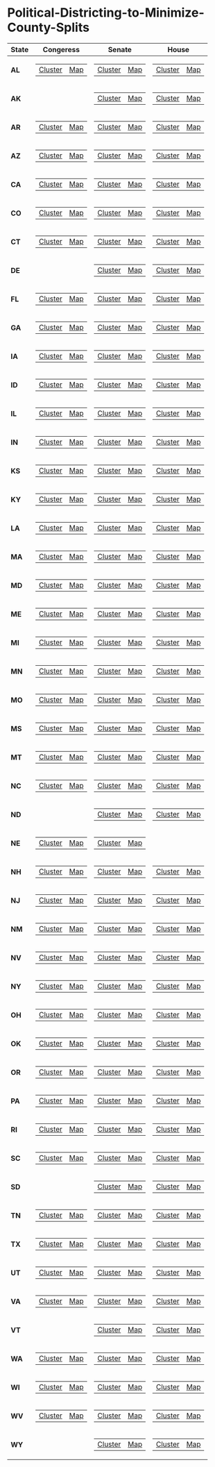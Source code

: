 # Political-Districting-to-Minimize-County-Splits


| **State** | **Congeress** | **Senate**|**House**|
|----------|----------|----------|----------|
| **AL** |<table><tr><td>[Cluster](https://github.com/maralshahmizad/Political-Districting-to-Minimize-County-Splits/blob/main/cluster_png/AL_CD_clusters.png)</td><td>[Map](https://davesredistricting.org/maps#viewmap::5f5927ab-5718-4cce-a2bb-8f62799bb133)</td></tr></table> | <table><tr><td>[Cluster](https://github.com/maralshahmizad/Political-Districting-to-Minimize-County-Splits/blob/main/cluster_png/AL_SS_clusters.png)</td><td>[Map](https://davesredistricting.org/maps#viewmap::5525924a-ba7b-4af2-b45a-4a160d45615b)</td></tr></table>|<table><tr><td> [Cluster](https://github.com/maralshahmizad/Political-Districting-to-Minimize-County-Splits/blob/main/cluster_png/AL_SH_clusters.png)</td><td>[Map](https://davesredistricting.org/maps#viewmap::067c80c8-a329-46b3-bb24-b63e71ae1243)</td></tr></table>|
| **AK** || <table><tr><td>[Cluster](https://github.com/maralshahmizad/Political-Districting-to-Minimize-County-Splits/blob/main/cluster_png/AK_SS_clusters.png)</td><td>[Map](https://davesredistricting.org/maps#viewmap::ab47dbf3-00b8-40a5-bb04-84a42d4742d5)</td></tr></table>|<table><tr><td> [Cluster](https://github.com/maralshahmizad/Political-Districting-to-Minimize-County-Splits/blob/main/cluster_png/AK_SH_clusters.png)</td><td>[Map](https://davesredistricting.org/join/d59777ff-b703-4196-9547-b375550a8979)</td></tr></table>|
| **AR**|<table><tr><td>[Cluster](https://github.com/maralshahmizad/Political-Districting-to-Minimize-County-Splits/blob/main/cluster_png/AR_CD_clusters.png)</td><td>[Map](https://davesredistricting.org/maps#viewmap::7db43530-5dc8-4e44-9f35-2e9ac7f26eb5)</td></tr></table> | <table><tr><td>[Cluster](https://github.com/maralshahmizad/Political-Districting-to-Minimize-County-Splits/blob/main/cluster_png/AR_SS_clusters.png)</td><td>[Map](https://davesredistricting.org/maps#viewmap::0e4810e4-480b-4d0a-bb9b-65537931b30f)</td></tr></table>|<table><tr><td> [Cluster](https://github.com/maralshahmizad/Political-Districting-to-Minimize-County-Splits/blob/main/cluster_png/AR_SH_clusters.png)</td><td>[Map](https://davesredistricting.org/maps#viewmap::c5540137-86f1-4d81-ba1b-969848bb35c3)</td></tr></table>|
| **AZ**|<table><tr><td>[Cluster](https://github.com/maralshahmizad/Political-Districting-to-Minimize-County-Splits/blob/main/cluster_png/AZ_CD_clusters.png)</td><td>[Map](https://davesredistricting.org/maps#viewmap::cfc02ef6-9243-4450-a5ad-86d5ee2fd228)</td></tr></table> | <table><tr><td>[Cluster](https://github.com/maralshahmizad/Political-Districting-to-Minimize-County-Splits/blob/main/cluster_png/AZ_SS_clusters.png)</td><td>[Map](https://davesredistricting.org/maps#viewmap::395bb277-1e7c-403f-adbe-ff15619dee3f)</td></tr></table>|<table><tr><td> [Cluster](https://github.com/maralshahmizad/Political-Districting-to-Minimize-County-Splits/blob/main/cluster_png/AZ_SH_clusters.png)</td><td>[Map](https://davesredistricting.org/maps#viewmap::d6df985d-b506-4b68-9abd-9894befd6224)</td></tr></table>|
| **CA**|<table><tr><td>[Cluster](https://github.com/maralshahmizad/Political-Districting-to-Minimize-County-Splits/blob/main/cluster_png/CA_CD_clusters.png)</td><td>[Map](https://davesredistricting.org/maps#viewmap::67498346-6925-4a66-a33d-a7dedcf34cc6)</td></tr></table> | <table><tr><td>[Cluster](https://github.com/maralshahmizad/Political-Districting-to-Minimize-County-Splits/blob/main/cluster_png/CA_SS_clusters.png)</td><td>[Map](https://davesredistricting.org/maps#viewmap::2c9363f5-7ec4-4680-8e34-5acaaa56f0a5)</td></tr></table>|<table><tr><td> [Cluster](https://github.com/maralshahmizad/Political-Districting-to-Minimize-County-Splits/blob/main/cluster_png/CA_SH_clusters.png)</td><td>[Map](https://davesredistricting.org/maps#viewmap::76e102dd-ece7-4b29-8df3-ff98d36f1503)</td></tr></table>|
| **CO**|<table><tr><td>[Cluster](https://github.com/maralshahmizad/Political-Districting-to-Minimize-County-Splits/blob/main/cluster_png/CO_CD_clusters.png)</td><td>[Map](https://davesredistricting.org/maps#viewmap::bccbddd9-47da-4836-9a9f-719fd2804b78)</td></tr></table> | <table><tr><td>[Cluster](https://github.com/maralshahmizad/Political-Districting-to-Minimize-County-Splits/blob/main/cluster_png/CO_SS_clusters.png)</td><td>[Map](https://davesredistricting.org/maps#viewmap::d1f9e529-5342-45ff-ba57-e840ef9e5cf2)</td></tr></table>|<table><tr><td> [Cluster](https://github.com/maralshahmizad/Political-Districting-to-Minimize-County-Splits/blob/main/cluster_png/CO_SH_clusters.png)</td><td>[Map](https://davesredistricting.org/maps#viewmap::443612e0-1795-4c78-82b2-deaaba0b21c0)</td></tr></table>|
| **CT**|<table><tr><td>[Cluster](https://github.com/maralshahmizad/Political-Districting-to-Minimize-County-Splits/blob/main/cluster_png/CT_CD_clusters.png)</td><td>[Map](https://davesredistricting.org/maps#viewmap::daa68780-4ddb-4f5b-8782-4fcecd0c1c1b)</td></tr></table> | <table><tr><td>[Cluster](https://github.com/maralshahmizad/Political-Districting-to-Minimize-County-Splits/blob/main/cluster_png/CT_SS_clusters.png)</td><td>[Map](https://davesredistricting.org/maps#viewmap::ecf6be5d-ef1f-4636-aca7-248aa7d2cac7)</td></tr></table>|<table><tr><td> [Cluster](https://github.com/maralshahmizad/Political-Districting-to-Minimize-County-Splits/blob/main/cluster_png/CT_SH_clusters.png)</td><td>[Map](https://davesredistricting.org/maps#viewmap::015da6e6-80b9-4447-b83f-2770280a49ba)</td></tr></table>|
| **DE**| | <table><tr><td>[Cluster](https://github.com/maralshahmizad/Political-Districting-to-Minimize-County-Splits/blob/main/cluster_png/DE_SS_clusters.png)</td><td>[Map](https://davesredistricting.org/maps#viewmap::77c2dec2-9e53-4e33-af2c-02d6d9f20644)</td></tr></table>|<table><tr><td> [Cluster](https://github.com/maralshahmizad/Political-Districting-to-Minimize-County-Splits/blob/main/cluster_png/DE_SH_clusters.png)</td><td>[Map](https://davesredistricting.org/maps#viewmap::7e5ca5c4-53c0-4ec1-a41e-af94f7f93de7)</td></tr></table>|
| **FL**|<table><tr><td>[Cluster](https://github.com/maralshahmizad/Political-Districting-to-Minimize-County-Splits/blob/main/cluster_png/FL_CD_clusters.png)</td><td>[Map](https://davesredistricting.org/maps#viewmap::ba081446-32cd-4645-aefa-bef86a91f2e8)</td></tr></table> | <table><tr><td>[Cluster](https://github.com/maralshahmizad/Political-Districting-to-Minimize-County-Splits/blob/main/cluster_png/FL_SS_clusters.png)</td><td>[Map](https://davesredistricting.org/join/e593d12f-da1f-4de0-88f8-efc88fa97e52)</td></tr></table>|<table><tr><td> [Cluster](https://github.com/maralshahmizad/Political-Districting-to-Minimize-County-Splits/blob/main/cluster_png/FL_SH_clusters.png)</td><td>[Map](https://davesredistricting.org/join/54d171ff-062d-4c6c-9e6a-fce0b53183b1)</td></tr></table>|
| **GA**|<table><tr><td>[Cluster](https://github.com/maralshahmizad/Political-Districting-to-Minimize-County-Splits/blob/main/cluster_png/GA_CD_clusters.png)</td><td>[Map](https://davesredistricting.org/join/f9f19929-5922-4b7a-9aa1-e6940801b283)</td></tr></table> | <table><tr><td>[Cluster](https://github.com/maralshahmizad/Political-Districting-to-Minimize-County-Splits/blob/main/cluster_png/GA_SS_clusters.png)</td><td>[Map](https://davesredistricting.org/join/e50820c5-6bc0-4a10-be3c-b32b3d31ef79)</td></tr></table>|<table><tr><td> [Cluster](https://github.com/maralshahmizad/Political-Districting-to-Minimize-County-Splits/blob/main/cluster_png/GA_SH_clusters.png)</td><td>[Map](https://davesredistricting.org/join/92986ee7-9e9c-4471-af39-80cf928daafc)</td></tr></table>|
| **IA**|<table><tr><td>[Cluster](https://github.com/maralshahmizad/Political-Districting-to-Minimize-County-Splits/blob/main/cluster_png/IA_CD_clusters.png)</td><td>[Map](https://davesredistricting.org/join/c9f216d2-38c5-49a8-939c-cc92d8ca887c)</td></tr></table> | <table><tr><td>[Cluster](https://github.com/maralshahmizad/Political-Districting-to-Minimize-County-Splits/blob/main/cluster_png/IA_SS_clusters.png)</td><td>[Map](https://davesredistricting.org/join/c53bfda3-b0ec-4b0a-b9da-e74c4a8c12c2)</td></tr></table>|<table><tr><td> [Cluster](https://github.com/maralshahmizad/Political-Districting-to-Minimize-County-Splits/blob/main/cluster_png/IA_SH_clusters.png)</td><td>[Map](https://davesredistricting.org/join/4d277791-ce0f-4fba-9b7a-ae5354cb965f)</td></tr></table>|
| **ID**|<table><tr><td>[Cluster](https://github.com/maralshahmizad/Political-Districting-to-Minimize-County-Splits/blob/main/cluster_png/ID_CD_clusters.png)</td><td>[Map](https://davesredistricting.org/join/cec7d80a-f511-410c-9908-5e2dbdde4d5e)</td></tr></table> | <table><tr><td>[Cluster](https://github.com/maralshahmizad/Political-Districting-to-Minimize-County-Splits/blob/main/cluster_png/ID_SS_clusters.png)</td><td>[Map](https://davesredistricting.org/join/1729f7a7-6063-4f1d-a7bd-6a02d40a28fd)</td></tr></table>|<table><tr><td> [Cluster](https://github.com/maralshahmizad/Political-Districting-to-Minimize-County-Splits/blob/main/cluster_png/ID_SH_clusters.png)</td><td>[Map](https://davesredistricting.org/join/c6923285-d5ae-40bf-a6a0-d4615b6247e1)</td></tr></table>|
| **IL**|<table><tr><td>[Cluster](https://github.com/maralshahmizad/Political-Districting-to-Minimize-County-Splits/blob/main/cluster_png/IL_CD_clusters.png)</td><td>[Map](https://davesredistricting.org/join/b73ddcc7-ad9c-492d-b508-e22973c99b8e)</td></tr></table> | <table><tr><td>[Cluster](https://github.com/maralshahmizad/Political-Districting-to-Minimize-County-Splits/blob/main/cluster_png/IL_SS_clusters.png)</td><td>[Map](https://davesredistricting.org/join/7c492317-1e4f-4269-a44f-473c81b8ecf7)</td></tr></table>|<table><tr><td> [Cluster](https://github.com/maralshahmizad/Political-Districting-to-Minimize-County-Splits/blob/main/cluster_png/IL_SH_clusters.png)</td><td>[Map](https://davesredistricting.org/join/f0c79faf-df90-4394-aec2-41c24de84e6a)</td></tr></table>|
| **IN**|<table><tr><td>[Cluster](https://github.com/maralshahmizad/Political-Districting-to-Minimize-County-Splits/blob/main/cluster_png/IN_CD_clusters.png)</td><td>[Map](https://davesredistricting.org/join/02c5a825-46ac-47e2-aba6-425330b512d3)</td></tr></table> | <table><tr><td>[Cluster](https://github.com/maralshahmizad/Political-Districting-to-Minimize-County-Splits/blob/main/cluster_png/IN_SS_clusters.png)</td><td>[Map](https://davesredistricting.org/join/b767ce3f-0573-4ce0-aacf-ee7c34f07c81)</td></tr></table>|<table><tr><td> [Cluster](https://github.com/maralshahmizad/Political-Districting-to-Minimize-County-Splits/blob/main/cluster_png/IN_SH_clusters.png)</td><td>[Map](https://davesredistricting.org/join/4526a3d6-e508-4b8b-bfdc-bfab098eb08f)</td></tr></table>|
| **KS**|<table><tr><td>[Cluster](https://github.com/maralshahmizad/Political-Districting-to-Minimize-County-Splits/blob/main/cluster_png/KS_CD_clusters.png)</td><td>[Map](https://davesredistricting.org/join/4223c19c-688b-4b78-a319-e7d2a2b820f5)</td></tr></table> | <table><tr><td>[Cluster](https://github.com/maralshahmizad/Political-Districting-to-Minimize-County-Splits/blob/main/cluster_png/KS_SS_clusters.png)</td><td>[Map](https://davesredistricting.org/join/23318f56-1e4c-45b9-b0ab-9ce3b806914c)</td></tr></table>|<table><tr><td> [Cluster](https://github.com/maralshahmizad/Political-Districting-to-Minimize-County-Splits/blob/main/cluster_png/KS_SH_clusters.png)</td><td>[Map](https://davesredistricting.org/join/d5394a35-1095-4f09-ab23-6be7277ef7d4)</td></tr></table>|
| **KY**|<table><tr><td>[Cluster](https://github.com/maralshahmizad/Political-Districting-to-Minimize-County-Splits/blob/main/cluster_png/KY_CD_clusters.png)</td><td>[Map](https://davesredistricting.org/join/6aafb41a-6242-4fc4-a6b3-f849779ef73e)</td></tr></table> | <table><tr><td>[Cluster](https://github.com/maralshahmizad/Political-Districting-to-Minimize-County-Splits/blob/main/cluster_png/KY_SS_clusters.png)</td><td>[Map](https://davesredistricting.org/join/943f021c-e741-4a79-a0f6-c5fa16fba060)</td></tr></table>|<table><tr><td> [Cluster](https://github.com/maralshahmizad/Political-Districting-to-Minimize-County-Splits/blob/main/cluster_png/KY_SH_clusters.png)</td><td>[Map](https://davesredistricting.org/join/50372999-b832-460f-8189-5fb6d84eeeeb)</td></tr></table>|
| **LA**|<table><tr><td>[Cluster](https://github.com/maralshahmizad/Political-Districting-to-Minimize-County-Splits/blob/main/cluster_png/LA_CD_clusters.png)</td><td>[Map](https://davesredistricting.org/join/8edc8125-1516-43c7-a792-56a5ca3fa4c6)</td></tr></table> | <table><tr><td>[Cluster](https://github.com/maralshahmizad/Political-Districting-to-Minimize-County-Splits/blob/main/cluster_png/LA_SS_clusters.png)</td><td>[Map](https://davesredistricting.org/join/cfabad44-ba6b-46f7-ae99-71a6fb55bd97)</td></tr></table>|<table><tr><td> [Cluster](https://github.com/maralshahmizad/Political-Districting-to-Minimize-County-Splits/blob/main/cluster_png/LA_SH_clusters.png)</td><td>[Map](https://davesredistricting.org/join/f9cfd3ef-a267-4c50-bf43-f767cfcc5ee5)</td></tr></table>|
| **MA**|<table><tr><td>[Cluster](https://github.com/maralshahmizad/Political-Districting-to-Minimize-County-Splits/blob/main/cluster_png/MA_CD_clusters.png)</td><td>[Map](https://davesredistricting.org/join/42480557-5720-4657-945f-df1d3881652e)</td></tr></table> | <table><tr><td>[Cluster](https://github.com/maralshahmizad/Political-Districting-to-Minimize-County-Splits/blob/main/cluster_png/MA_SS_clusters.png)</td><td>[Map](https://davesredistricting.org/join/958973f1-9bfe-489a-b697-29daf22a5d01)</td></tr></table>|<table><tr><td> [Cluster](https://github.com/maralshahmizad/Political-Districting-to-Minimize-County-Splits/blob/main/cluster_png/MA_SH_clusters.png)</td><td>[Map](https://davesredistricting.org/join/fb7bdd11-6362-4c1e-bef4-236bc7d7e391)</td></tr></table>|
| **MD**|<table><tr><td>[Cluster](https://github.com/maralshahmizad/Political-Districting-to-Minimize-County-Splits/blob/main/cluster_png/MD_CD_clusters.png)</td><td>[Map](https://davesredistricting.org/join/4945c669-ad56-4509-9f1c-7ffd48109656)</td></tr></table> | <table><tr><td>[Cluster](https://github.com/maralshahmizad/Political-Districting-to-Minimize-County-Splits/blob/main/cluster_png/MD_SS_clusters.png)</td><td>[Map](https://davesredistricting.org/join/7c9fca57-14ab-4163-9b20-d96810f4b918)</td></tr></table>|<table><tr><td> [Cluster](https://github.com/maralshahmizad/Political-Districting-to-Minimize-County-Splits/blob/main/cluster_png/MD_SH_clusters.png)</td><td>[Map](https://davesredistricting.org/join/a7340b5a-c445-403d-8bd5-90ecc4927d3a)</td></tr></table>|
| **ME**|<table><tr><td>[Cluster](https://github.com/maralshahmizad/Political-Districting-to-Minimize-County-Splits/blob/main/cluster_png/ME_CD_clusters.png)</td><td>[Map](https://davesredistricting.org/join/764e095e-e0fb-4452-b62c-59dbb6683f20)</td></tr></table> | <table><tr><td>[Cluster](https://github.com/maralshahmizad/Political-Districting-to-Minimize-County-Splits/blob/main/cluster_png/ME_SS_clusters.png)</td><td>[Map](https://davesredistricting.org/join/c16830f4-8f04-4969-b49c-7c777387229e)</td></tr></table>|<table><tr><td> [Cluster](https://github.com/maralshahmizad/Political-Districting-to-Minimize-County-Splits/blob/main/cluster_png/ME_SH_clusters.png)</td><td>[Map](https://davesredistricting.org/join/9d284045-907d-4877-8dbc-2c1e9be701d9)</td></tr></table>|
| **MI**|<table><tr><td>[Cluster](https://github.com/maralshahmizad/Political-Districting-to-Minimize-County-Splits/blob/main/cluster_png/MI_CD_clusters.png)</td><td>[Map](https://davesredistricting.org/join/46214d67-e1ed-42be-8ca5-e569b9419535)</td></tr></table> | <table><tr><td>[Cluster](https://github.com/maralshahmizad/Political-Districting-to-Minimize-County-Splits/blob/main/cluster_png/MI_SS_clusters.png)</td><td>[Map](https://davesredistricting.org/join/310c3c94-43a0-4825-9bdc-38a35c643646)</td></tr></table>|<table><tr><td> [Cluster](https://github.com/maralshahmizad/Political-Districting-to-Minimize-County-Splits/blob/main/cluster_png/MI_SH_clusters.png)</td><td>[Map](https://davesredistricting.org/join/fbef6629-479b-4892-8f06-19673b8751bc)</td></tr></table>|
| **MN**|<table><tr><td>[Cluster](https://github.com/maralshahmizad/Political-Districting-to-Minimize-County-Splits/blob/main/cluster_png/MN_CD_clusters.png)</td><td>[Map](https://davesredistricting.org/join/001138b5-3d6f-4f7c-ad8d-6d52fac91d4e)</td></tr></table> | <table><tr><td>[Cluster](https://github.com/maralshahmizad/Political-Districting-to-Minimize-County-Splits/blob/main/cluster_png/MN_SS_clusters.png)</td><td>[Map](https://davesredistricting.org/join/76bfdf34-6341-484f-a9d5-09d1175410fb)</td></tr></table>|<table><tr><td> [Cluster](https://github.com/maralshahmizad/Political-Districting-to-Minimize-County-Splits/blob/main/cluster_png/MN_SH_clusters.png)</td><td>[Map](https://davesredistricting.org/join/b10ecd27-eea5-47a0-8b1f-ecb6779ebace)</td></tr></table>|
| **MO**|<table><tr><td>[Cluster](https://github.com/maralshahmizad/Political-Districting-to-Minimize-County-Splits/blob/main/cluster_png/MO_CD_clusters.png)</td><td>[Map](https://davesredistricting.org/join/ca34619c-93fb-4af9-8430-5d12e794134e)</td></tr></table> | <table><tr><td>[Cluster](https://github.com/maralshahmizad/Political-Districting-to-Minimize-County-Splits/blob/main/cluster_png/MO_SS_clusters.png)</td><td>[Map](https://davesredistricting.org/join/128f56de-900b-44ab-a67b-65febef69029)</td></tr></table>|<table><tr><td> [Cluster](https://github.com/maralshahmizad/Political-Districting-to-Minimize-County-Splits/blob/main/cluster_png/MO_SH_clusters.png)</td><td>[Map](https://davesredistricting.org/join/ce2b4e66-e9ff-4423-ac05-aacb4916bd27)</td></tr></table>|
| **MS**|<table><tr><td>[Cluster](https://github.com/maralshahmizad/Political-Districting-to-Minimize-County-Splits/blob/main/cluster_png/MS_CD_clusters.png)</td><td>[Map](https://davesredistricting.org/join/292e287a-da8e-4270-9d8b-ca4d73e8a248)</td></tr></table> | <table><tr><td>[Cluster](https://github.com/maralshahmizad/Political-Districting-to-Minimize-County-Splits/blob/main/cluster_png/MS_SS_clusters.png)</td><td>[Map](https://davesredistricting.org/join/de4fd76b-ea4c-4559-9e3e-e74435851e54)</td></tr></table>|<table><tr><td> [Cluster](https://github.com/maralshahmizad/Political-Districting-to-Minimize-County-Splits/blob/main/cluster_png/MS_SH_clusters.png)</td><td>[Map](https://davesredistricting.org/join/bc9c065d-8782-4333-9f35-d9b1b3347be1)</td></tr></table>|
| **MT**|<table><tr><td>[Cluster](https://github.com/maralshahmizad/Political-Districting-to-Minimize-County-Splits/blob/main/cluster_png/MT_CD_clusters.png)</td><td>[Map](https://davesredistricting.org/join/023f6ce9-8a57-4f52-a30c-5e902f5520d3)</td></tr></table> | <table><tr><td>[Cluster](https://github.com/maralshahmizad/Political-Districting-to-Minimize-County-Splits/blob/main/cluster_png/MT_SS_clusters.png)</td><td>[Map](https://davesredistricting.org/join/70f506c0-e5f8-4643-a272-e3b1b5cd3716)</td></tr></table>|<table><tr><td> [Cluster](https://github.com/maralshahmizad/Political-Districting-to-Minimize-County-Splits/blob/main/cluster_png/MT_SH_clusters.png)</td><td>[Map](https://davesredistricting.org/join/90952624-15d4-4c6b-b6f2-69c35a8ee10b)</td></tr></table>|
| **NC**|<table><tr><td>[Cluster](https://github.com/maralshahmizad/Political-Districting-to-Minimize-County-Splits/blob/main/cluster_png/NC_CD_clusters.png)</td><td>[Map](https://davesredistricting.org/join/9085beca-1d85-4910-8dcd-d79fe6185d97)</td></tr></table> | <table><tr><td>[Cluster](https://github.com/maralshahmizad/Political-Districting-to-Minimize-County-Splits/blob/main/cluster_png/NC_SS_clusters.png)</td><td>[Map](https://davesredistricting.org/join/715dea51-c5f8-4407-b927-5fdb8e165b21)</td></tr></table>|<table><tr><td> [Cluster](https://github.com/maralshahmizad/Political-Districting-to-Minimize-County-Splits/blob/main/cluster_png/NC_SH_clusters.png)</td><td>[Map](https://davesredistricting.org/join/99274171-30a7-4f2c-bd07-5d625c86415a)</td></tr></table>|
| **ND**|| <table><tr><td>[Cluster](https://github.com/maralshahmizad/Political-Districting-to-Minimize-County-Splits/blob/main/cluster_png/ND_SS_clusters.png)</td><td>[Map](https://davesredistricting.org/join/80e3ce31-7956-4abe-a674-dc9aa777705e)</td></tr></table>|<table><tr><td> [Cluster](https://github.com/maralshahmizad/Political-Districting-to-Minimize-County-Splits/blob/main/cluster_png/ND_SH_clusters.png)</td><td>[Map](https://davesredistricting.org/join/67f292eb-2bc9-4856-9951-82106e1ac252)</td></tr></table>|
| **NE**|<table><tr><td>[Cluster](https://github.com/maralshahmizad/Political-Districting-to-Minimize-County-Splits/blob/main/cluster_png/NE_CD_clusters.png)</td><td>[Map](https://davesredistricting.org/join/94f651d8-0f4b-49f8-99c7-e39e46f2b4d0)</td></tr></table> | <table><tr><td>[Cluster](https://github.com/maralshahmizad/Political-Districting-to-Minimize-County-Splits/blob/main/cluster_png/NE_SS_clusters.png)</td><td>[Map](https://davesredistricting.org/join/22396cc8-8629-495f-85b8-b3d6c9fcfd99)</td></tr></table>||
| **NH**|<table><tr><td>[Cluster](https://github.com/maralshahmizad/Political-Districting-to-Minimize-County-Splits/blob/main/cluster_png/NH_CD_clusters.png)</td><td>[Map](https://davesredistricting.org/join/442c35b3-6e90-4d2a-8b84-a04e252a05df)</td></tr></table> | <table><tr><td>[Cluster](https://github.com/maralshahmizad/Political-Districting-to-Minimize-County-Splits/blob/main/cluster_png/NH_SS_clusters.png)</td><td>[Map](https://davesredistricting.org/join/463fda0e-fadd-4f6e-9f0e-6bafee71a635)</td></tr></table>|<table><tr><td> [Cluster](https://github.com/maralshahmizad/Political-Districting-to-Minimize-County-Splits/blob/main/cluster_png/NH_SH_clusters.png)</td><td>[Map]()</td></tr></table>|
| **NJ**|<table><tr><td>[Cluster](https://github.com/maralshahmizad/Political-Districting-to-Minimize-County-Splits/blob/main/cluster_png/NJ_CD_clusters.png)</td><td>[Map](https://davesredistricting.org/join/cf577a03-240a-4c41-adde-c631b8271d84)</td></tr></table> | <table><tr><td>[Cluster](https://github.com/maralshahmizad/Political-Districting-to-Minimize-County-Splits/blob/main/cluster_png/NJ_SS_clusters.png)</td><td>[Map](https://davesredistricting.org/join/9fccd42e-be23-421c-b213-6bac5ae111eb)</td></tr></table>|<table><tr><td> [Cluster](https://github.com/maralshahmizad/Political-Districting-to-Minimize-County-Splits/blob/main/cluster_png/NJ_SH_clusters.png)</td><td>[Map](https://davesredistricting.org/join/ab73a8f0-0ff7-40bb-adc9-ac27f1a38082)</td></tr></table>|
| **NM**|<table><tr><td>[Cluster](https://github.com/maralshahmizad/Political-Districting-to-Minimize-County-Splits/blob/main/cluster_png/NM_CD_clusters.png)</td><td>[Map](https://davesredistricting.org/join/8498fbda-0a4d-46cc-82b4-13cd9264e099)</td></tr></table> | <table><tr><td>[Cluster](https://github.com/maralshahmizad/Political-Districting-to-Minimize-County-Splits/blob/main/cluster_png/NM_SS_clusters.png)</td><td>[Map](https://davesredistricting.org/join/a4fee83e-2c89-415d-81e6-e11aa823909a)</td></tr></table>|<table><tr><td> [Cluster](https://github.com/maralshahmizad/Political-Districting-to-Minimize-County-Splits/blob/main/cluster_png/NM_SH_clusters.png)</td><td>[Map](https://davesredistricting.org/join/faf64833-c2ca-46e4-bb40-873356d16015)</td></tr></table>|
| **NV**|<table><tr><td>[Cluster](https://github.com/maralshahmizad/Political-Districting-to-Minimize-County-Splits/blob/main/cluster_png/NV_CD_clusters.png)</td><td>[Map](https://davesredistricting.org/join/b8d7f6f3-38ab-4eb3-9fb6-8f412f51ee68)</td></tr></table> | <table><tr><td>[Cluster](https://github.com/maralshahmizad/Political-Districting-to-Minimize-County-Splits/blob/main/cluster_png/NV_SS_clusters.png)</td><td>[Map](https://davesredistricting.org/join/9c6ec467-83e1-4997-82ac-1eec9c593b3d)</td></tr></table>|<table><tr><td> [Cluster](https://github.com/maralshahmizad/Political-Districting-to-Minimize-County-Splits/blob/main/cluster_png/NV_SH_clusters.png)</td><td>[Map](https://davesredistricting.org/join/142f847d-1ba1-4162-a8ff-8e144a62677b)</td></tr></table>|
| **NY**|<table><tr><td>[Cluster](https://github.com/maralshahmizad/Political-Districting-to-Minimize-County-Splits/blob/main/cluster_png/NY_CD_clusters.png)</td><td>[Map](https://davesredistricting.org/join/0a4c157c-20bf-4623-82fe-d789eff377c0)</td></tr></table> | <table><tr><td>[Cluster](https://github.com/maralshahmizad/Political-Districting-to-Minimize-County-Splits/blob/main/cluster_png/NY_SS_clusters.png)</td><td>[Map](https://davesredistricting.org/join/b70e7b31-d161-4bf2-b4af-0569007cac29)</td></tr></table>|<table><tr><td> [Cluster](https://github.com/maralshahmizad/Political-Districting-to-Minimize-County-Splits/blob/main/cluster_png/NY_SH_clusters.png)</td><td>[Map](https://davesredistricting.org/join/76b94ab1-3af5-49b0-8555-4d650d08ffff)</td></tr></table>|
| **OH**|<table><tr><td>[Cluster](https://github.com/maralshahmizad/Political-Districting-to-Minimize-County-Splits/blob/main/cluster_png/OH_CD_clusters.png)</td><td>[Map](https://davesredistricting.org/join/1f7d006c-0375-44e4-96cb-93ad1999a95f)</td></tr></table> | <table><tr><td>[Cluster](https://github.com/maralshahmizad/Political-Districting-to-Minimize-County-Splits/blob/main/cluster_png/OH_SS_clusters.png)</td><td>[Map](https://davesredistricting.org/join/5520ca9d-4328-41e6-a4f5-7b5a03008e59)</td></tr></table>|<table><tr><td> [Cluster](https://github.com/maralshahmizad/Political-Districting-to-Minimize-County-Splits/blob/main/cluster_png/OH_SH_clusters.png)</td><td>[Map](https://davesredistricting.org/join/2dca7735-bfbf-4700-998c-1a6bf736b8c4)</td></tr></table>|
| **OK**|<table><tr><td>[Cluster](https://github.com/maralshahmizad/Political-Districting-to-Minimize-County-Splits/blob/main/cluster_png/OK_CD_clusters.png)</td><td>[Map](https://davesredistricting.org/join/00db85ec-5aab-4c40-b8da-edccded0468f)</td></tr></table> | <table><tr><td>[Cluster](https://github.com/maralshahmizad/Political-Districting-to-Minimize-County-Splits/blob/main/cluster_png/OK_SS_clusters.png)</td><td>[Map](https://davesredistricting.org/join/558eb509-c763-492c-9953-a049cf559c57)</td></tr></table>|<table><tr><td> [Cluster](https://github.com/maralshahmizad/Political-Districting-to-Minimize-County-Splits/blob/main/cluster_png/OK_SH_clusters.png)</td><td>[Map](https://davesredistricting.org/join/b934f1c6-ca7f-4c23-97d7-c54300a1b2ec)</td></tr></table>|
| **OR**|<table><tr><td>[Cluster](https://github.com/maralshahmizad/Political-Districting-to-Minimize-County-Splits/blob/main/cluster_png/OR_CD_clusters.png)</td><td>[Map](https://davesredistricting.org/join/de7e52b8-cabf-45f0-98a2-691af3b75463)</td></tr></table> | <table><tr><td>[Cluster](https://github.com/maralshahmizad/Political-Districting-to-Minimize-County-Splits/blob/main/cluster_png/OR_SS_clusters.png)</td><td>[Map](https://davesredistricting.org/join/0ce92ffc-f18c-4cbe-9ea9-b254c055a2cf)</td></tr></table>|<table><tr><td> [Cluster](https://github.com/maralshahmizad/Political-Districting-to-Minimize-County-Splits/blob/main/cluster_png/OR_SH_clusters.png)</td><td>[Map](https://davesredistricting.org/join/b1e013f8-8bd8-4408-850f-ed0bbbf9edd2)</td></tr></table>|
| **PA**|<table><tr><td>[Cluster](https://github.com/maralshahmizad/Political-Districting-to-Minimize-County-Splits/blob/main/cluster_png/PA_CD_clusters.png)</td><td>[Map](https://davesredistricting.org/join/da8d2c91-58cf-4db3-aab5-d23c30add933)</td></tr></table> | <table><tr><td>[Cluster](https://github.com/maralshahmizad/Political-Districting-to-Minimize-County-Splits/blob/main/cluster_png/PA_SS_clusters.png)</td><td>[Map](https://davesredistricting.org/join/701a3d06-60bd-45c3-818f-206f1448d108)</td></tr></table>|<table><tr><td> [Cluster](https://github.com/maralshahmizad/Political-Districting-to-Minimize-County-Splits/blob/main/cluster_png/PA_SH_clusters.png)</td><td>[Map](https://davesredistricting.org/join/4918fe18-6206-4893-944f-834e52f47d8f)</td></tr></table>|
| **RI**|<table><tr><td>[Cluster](https://github.com/maralshahmizad/Political-Districting-to-Minimize-County-Splits/blob/main/cluster_png/RI_CD_clusters.png)</td><td>[Map](https://davesredistricting.org/join/c36af76f-35d4-43a6-ac63-baccca7ef5aa)</td></tr></table> | <table><tr><td>[Cluster](https://github.com/maralshahmizad/Political-Districting-to-Minimize-County-Splits/blob/main/cluster_png/RI_SS_clusters.png)</td><td>[Map](https://davesredistricting.org/join/88fcc19d-3a68-471a-8961-aefa243f5a68)</td></tr></table>|<table><tr><td> [Cluster](https://github.com/maralshahmizad/Political-Districting-to-Minimize-County-Splits/blob/main/cluster_png/RI_SH_clusters.png)</td><td>[Map](https://davesredistricting.org/join/e4afdc71-abaf-4f07-a77d-2cefe192abed)</td></tr></table>|
| **SC**|<table><tr><td>[Cluster](https://github.com/maralshahmizad/Political-Districting-to-Minimize-County-Splits/blob/main/cluster_png/SC_CD_clusters.png)</td><td>[Map](https://davesredistricting.org/join/72540661-7950-4827-9c8a-beaf8ee3b7c4)</td></tr></table> | <table><tr><td>[Cluster](https://github.com/maralshahmizad/Political-Districting-to-Minimize-County-Splits/blob/main/cluster_png/SC_SS_clusters.png)</td><td>[Map](https://davesredistricting.org/join/d9586397-6469-480f-bf74-5f6aee745e82)</td></tr></table>|<table><tr><td> [Cluster](https://github.com/maralshahmizad/Political-Districting-to-Minimize-County-Splits/blob/main/cluster_png/SC_SH_clusters.png)</td><td>[Map](https://davesredistricting.org/join/68abd210-e2c9-49e6-b1d8-9c7edaa7fbb0)</td></tr></table>|
| **SD**| | <table><tr><td>[Cluster](https://github.com/maralshahmizad/Political-Districting-to-Minimize-County-Splits/blob/main/cluster_png/SD_SS_clusters.png)</td><td>[Map](https://davesredistricting.org/join/ae49c1f7-d31b-4800-8365-4783dc83f24d)</td></tr></table>|<table><tr><td> [Cluster](https://github.com/maralshahmizad/Political-Districting-to-Minimize-County-Splits/blob/main/cluster_png/SD_SH_clusters.png)</td><td>[Map](https://davesredistricting.org/join/746eb920-dd3a-4fd8-9d42-c00cb6474284)</td></tr></table>|
| **TN**|<table><tr><td>[Cluster](https://github.com/maralshahmizad/Political-Districting-to-Minimize-County-Splits/blob/main/cluster_png/TN_CD_clusters.png)</td><td>[Map](https://davesredistricting.org/join/3b8ad44e-fa90-4e7f-945f-559f518de2f6)</td></tr></table> | <table><tr><td>[Cluster](https://github.com/maralshahmizad/Political-Districting-to-Minimize-County-Splits/blob/main/cluster_png/TN_SS_clusters.png)</td><td>[Map](https://davesredistricting.org/join/3b92c1fa-c3e1-4ed1-be43-f3983d86a1c9)</td></tr></table>|<table><tr><td> [Cluster](https://github.com/maralshahmizad/Political-Districting-to-Minimize-County-Splits/blob/main/cluster_png/TN_SH_clusters.png)</td><td>[Map](https://davesredistricting.org/join/4f6df1a8-8e85-4d86-98a4-4c39a675682b)</td></tr></table>|
| **TX**|<table><tr><td>[Cluster](https://github.com/maralshahmizad/Political-Districting-to-Minimize-County-Splits/blob/main/cluster_png/TX_CD_clusters.png)</td><td>[Map](https://davesredistricting.org/join/07e2adc0-bff1-41e1-8268-d982948a5f6e)</td></tr></table> | <table><tr><td>[Cluster](https://github.com/maralshahmizad/Political-Districting-to-Minimize-County-Splits/blob/main/cluster_png/TX_SS_clusters.png)</td><td>[Map](https://davesredistricting.org/join/fcf1d906-dbe2-49c2-b801-1160ea4b304f)</td></tr></table>|<table><tr><td> [Cluster](https://github.com/maralshahmizad/Political-Districting-to-Minimize-County-Splits/blob/main/cluster_png/TX_SH_clusters.png)</td><td>[Map](https://davesredistricting.org/join/ee334382-2e87-4a23-ac0e-d241e36cfd68)</td></tr></table>|
| **UT**|<table><tr><td>[Cluster](https://github.com/maralshahmizad/Political-Districting-to-Minimize-County-Splits/blob/main/cluster_png/UT_CD_clusters.png)</td><td>[Map](https://davesredistricting.org/join/b85d4baf-a1ca-4f07-add3-ceb955530c15)</td></tr></table> | <table><tr><td>[Cluster](https://github.com/maralshahmizad/Political-Districting-to-Minimize-County-Splits/blob/main/cluster_png/UT_SS_clusters.png)</td><td>[Map](https://davesredistricting.org/join/930f4b7e-6341-41a2-8fc4-3eb64ad4a0c8)</td></tr></table>|<table><tr><td> [Cluster](https://github.com/maralshahmizad/Political-Districting-to-Minimize-County-Splits/blob/main/cluster_png/UT_SH_clusters.png)</td><td>[Map](https://davesredistricting.org/join/c3a95149-6a61-4755-8a64-c648cfc82a70)</td></tr></table>|
| **VA**|<table><tr><td>[Cluster](https://github.com/maralshahmizad/Political-Districting-to-Minimize-County-Splits/blob/main/cluster_png/VA_CD_clusters.png)</td><td>[Map](https://davesredistricting.org/join/dfec15a1-cbdc-4167-a8ec-ce8885de412f)</td></tr></table> | <table><tr><td>[Cluster](https://github.com/maralshahmizad/Political-Districting-to-Minimize-County-Splits/blob/main/cluster_png/VA_SS_clusters.png)</td><td>[Map](https://davesredistricting.org/join/e9bde4f2-8550-418f-b76f-7755ae766d82)</td></tr></table>|<table><tr><td> [Cluster](https://github.com/maralshahmizad/Political-Districting-to-Minimize-County-Splits/blob/main/cluster_png/VA_SH_clusters.png)</td><td>[Map](https://davesredistricting.org/join/e261bd57-4db8-43bf-bbf5-02c80495f115)</td></tr></table>|
| **VT**|| <table><tr><td>[Cluster](https://github.com/maralshahmizad/Political-Districting-to-Minimize-County-Splits/blob/main/cluster_png/VT_SS_clusters.png)</td><td>[Map](https://davesredistricting.org/join/7e408242-218b-4895-914c-6df909d83735)</td></tr></table>|<table><tr><td> [Cluster](https://github.com/maralshahmizad/Political-Districting-to-Minimize-County-Splits/blob/main/cluster_png/VT_SH_clusters.png)</td><td>[Map](https://davesredistricting.org/join/8315f01a-8c31-42da-be32-c307547bc403)</td></tr></table>|
| **WA**|<table><tr><td>[Cluster](https://github.com/maralshahmizad/Political-Districting-to-Minimize-County-Splits/blob/main/cluster_png/WA_CD_clusters.png)</td><td>[Map](https://davesredistricting.org/join/fb6dcdf4-8082-4a9e-bbe3-992348419f6f)</td></tr></table> | <table><tr><td>[Cluster](https://github.com/maralshahmizad/Political-Districting-to-Minimize-County-Splits/blob/main/cluster_png/WA_SS_clusters.png)</td><td>[Map](https://davesredistricting.org/join/1aace809-b7e6-469a-856b-70fadd2e4dc2)</td></tr></table>|<table><tr><td> [Cluster](https://github.com/maralshahmizad/Political-Districting-to-Minimize-County-Splits/blob/main/cluster_png/WA_SH_clusters.png)</td><td>[Map](https://davesredistricting.org/join/e2012269-ba9a-47a4-9090-be4db33428aa)</td></tr></table>|
| **WI**|<table><tr><td>[Cluster](https://github.com/maralshahmizad/Political-Districting-to-Minimize-County-Splits/blob/main/cluster_png/WI_CD_clusters.png)</td><td>[Map](https://davesredistricting.org/join/97f8f7cb-0762-4824-b9d0-8296ae46c494)</td></tr></table> | <table><tr><td>[Cluster](https://github.com/maralshahmizad/Political-Districting-to-Minimize-County-Splits/blob/main/cluster_png/WI_SS_clusters.png)</td><td>[Map](https://davesredistricting.org/join/3ba56ff8-2171-4c4e-ad4e-33ed0889345c)</td></tr></table>|<table><tr><td> [Cluster](https://github.com/maralshahmizad/Political-Districting-to-Minimize-County-Splits/blob/main/cluster_png/WI_SH_clusters.png)</td><td>[Map](https://davesredistricting.org/join/7a8b209a-6594-4a4d-ae6d-d806d83449b0)</td></tr></table>|
| **WV**|<table><tr><td>[Cluster](https://github.com/maralshahmizad/Political-Districting-to-Minimize-County-Splits/blob/main/cluster_png/WV_CD_clusters.png)</td><td>[Map](https://davesredistricting.org/join/e746e286-8fbd-49c5-bb84-e10da38ea664)</td></tr></table> | <table><tr><td>[Cluster](https://github.com/maralshahmizad/Political-Districting-to-Minimize-County-Splits/blob/main/cluster_png/WV_SS_clusters.png)</td><td>[Map](https://davesredistricting.org/join/3d0bff92-a6d0-4c76-a529-b97222a07f3e)</td></tr></table>|<table><tr><td> [Cluster](https://github.com/maralshahmizad/Political-Districting-to-Minimize-County-Splits/blob/main/cluster_png/WV_SH_clusters.png)</td><td>[Map](https://davesredistricting.org/join/afe4b69a-75c6-47a1-b574-70a3e2e35d98)</td></tr></table>|
| **WY**| | <table><tr><td>[Cluster](https://github.com/maralshahmizad/Political-Districting-to-Minimize-County-Splits/blob/main/cluster_png/WY_SS_clusters.png)</td><td>[Map](https://davesredistricting.org/join/bd9dfb36-15f9-4a89-9708-4a94602dc0c3)</td></tr></table>|<table><tr><td> [Cluster](https://github.com/maralshahmizad/Political-Districting-to-Minimize-County-Splits/blob/main/cluster_png/WY_SH_clusters.png)</td><td>[Map](https://davesredistricting.org/join/89034c8c-069f-4350-892b-53ed83ada1ec)</td></tr></table>|
